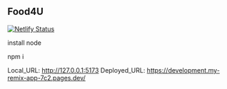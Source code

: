 ## Food4U


[![Netlify Status](https://api.netlify.com/api/v1/badges/e24cb77b-2ea3-42eb-884f-4a19ecc4cc63/deploy-status)](https://app.netlify.com/sites/thefoodproject/deploys)


install node

npm i





Local_URL: http://127.0.0.1:5173
Deployed_URL: https://development.my-remix-app-7c2.pages.dev/